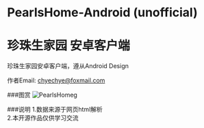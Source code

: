 ﻿PearlsHome-Android (unofficial)
=====================
珍珠生家园 安卓客户端 
=====================

珍珠生家园安卓客户端，遵从Android Design

作者Email: chyechye@foxmail.com
	
###图赏
![PearlsHomeg](https://raw.github.com/Mixiaoxiao/PearlsHome/master/Screenshots/device-all-pearlshome.jpg)
	
###说明
1.数据来源于网页html解析<br />
2.本开源作品仅供学习交流<br />

